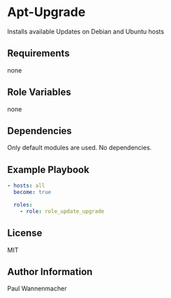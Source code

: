 # Apt-Upgrade

Installs available Updates on Debian and Ubuntu hosts

## Requirements

none

## Role Variables

none

## Dependencies

Only default modules are used. No dependencies.

## Example Playbook

```yaml
- hosts: all
  become: true

  roles:
    - role: role_update_upgrade
```

## License

MIT

## Author Information

Paul Wannenmacher
